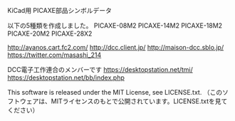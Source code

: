 KiCad用 PICAXE部品シンボルデータ

以下の5種類を作成しました。
PICAXE-08M2
PICAXE-14M2
PICAXE-18M2
PICAXE-20M2
PICAXE-28X2

http://ayanos.cart.fc2.com/ http://dcc.client.jp/ http://maison-dcc.sblo.jp/ https://twitter.com/masashi_214

DCC電子工作連合のメンバーです
https://desktopstation.net/tmi/ https://desktopstation.net/bb/index.php

This software is released under the MIT License, see LICENSE.txt.
（このソフトウェアは、MITライセンスのもとで公開されています。LICENSE.txtを見てください）

